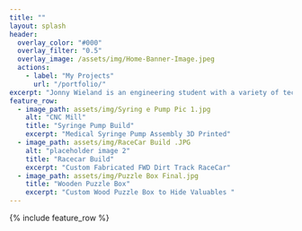 ```yaml
---
title: ""
layout: splash
header:
  overlay_color: "#000"
  overlay_filter: "0.5"
  overlay_image: /assets/img/Home-Banner-Image.jpeg
  actions:
    - label: "My Projects"
      url: "/portfolio/"
excerpt: "Jonny Wieland is an engineering student with a variety of technical skills. All projects display one or multiple technical skills Jonny Wieland has learned through hands on experience and research."
feature_row:
  - image_path: assets/img/Syring e Pump Pic 1.jpg
    alt: "CNC Mill"
    title: "Syringe Pump Build"
    excerpt: "Medical Syringe Pump Assembly 3D Printed"
  - image_path: assets/img/RaceCar Build .JPG
    alt: "placeholder image 2"
    title: "Racecar Build"
    excerpt: "Custom Fabricated FWD Dirt Track RaceCar"
  - image_path: assets/img/Puzzle Box Final.jpg
    title: "Wooden Puzzle Box"
    excerpt: "Custom Wood Puzzle Box to Hide Valuables "
---
```


{% include feature_row %}

